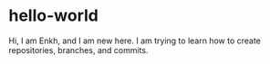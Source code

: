 # hello-world
 
Hi, I am Enkh, and I am new here.
I am trying to learn how to create repositories, branches, and commits.
